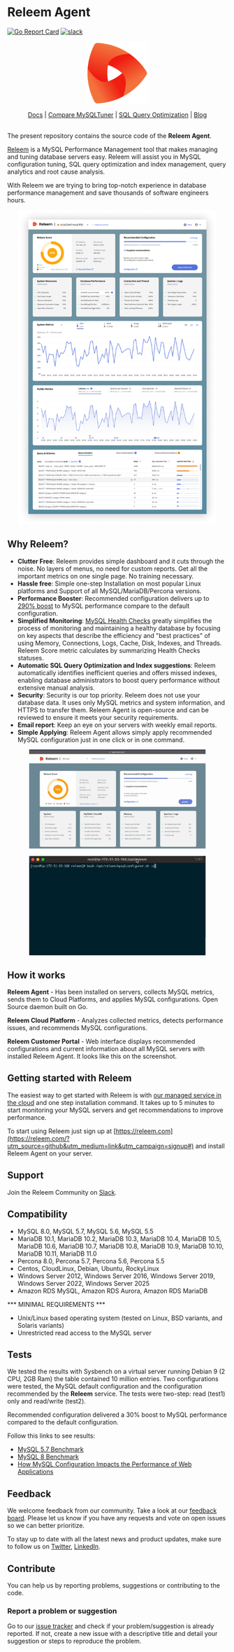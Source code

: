 # Releem Agent

[![Go Report Card](https://goreportcard.com/badge/github.com/Releem/mysqlconfigurer)](https://goreportcard.com/report/github.com/Releem/mysqlconfigurer)
[![slack](https://img.shields.io/badge/slack-Releem%20Community-brightgreen.svg?logo=slack)](https://join.slack.com/t/releem-community/shared_invite/zt-1j3d0vosh-AJHbDiQrzVDvLat5eqQorQ)

<p align="center">
  <a href="https://releem.com/">
    <img src="https://raw.githubusercontent.com/releem/docs/master/assets/images/releem-icon-top.png" width="140px" alt="Releem" />
  </a>
</p>
<p align="center">
    <a href="https://releem.com/docs/getstarted">Docs<a> | 
    <a href="https://releem.com/compare/mysqltuner">Compare MySQLTuner</a> |
    <a href="https://releem.com/sql-query-optimization">SQL Query Optimization</a> |
    <a href="https://releem.com/blog">Blog</a>
    <br /><br />
</p>



The present repository contains the source code of the **Releem Agent**.

[Releem](https://releem.com) is a MySQL Performance Management tool that makes managing and tuning database servers easy. Releem will assist you in MySQL configuration tuning, SQL query optimization and index management, query analytics and root cause analysis.

With Releem we are trying to bring top-notch experience in database performance management and save thousands of software engineers hours.

<p align="center">
<img src="https://raw.githubusercontent.com/releem/docs/master/assets/images/releem_dashboard.png" width="90%">
</p>

## Why Releem?
- **Clutter Free**: Releem provides simple dashboard and it cuts through the noise. No layers of menus, no need for custom reports. Get all the important metrics on one single page. No training necessary.
- **Hassle free**: Simple one-step Installation on most popular Linux platforms and Support of all MySQL/MariaDB/Percona versions.
- **Performance Booster**: Recommended configuration delivers up to [290% boost](#Tests) to MySQL performance compare to the default configuration.
- **Simplified Monitoring**: [MySQL Health Checks](https://releem.com/blog/mysql-health-checks?utm_source=github&utm_medium=social&utm_campaign=mysql-health-checks&utm_content=post) greatly simplifies the process of monitoring and maintaining a healthy database by focusing on key aspects that describe the efficiency and "best practices" of using Memory, Connections, Logs, Cache, Disk, Indexes, and Threads. Releem Score metric calculates by summarizing Health Checks statuses.
- **Automatic SQL Query Optimization and Index suggestions**: Releem automatically identifies inefficient queries and offers missed indexes, enabling database administrators to boost query performance without extensive manual analysis.
- **Security**: Security is our top priority. Releem does not use your database data. It uses only MySQL metrics and system information, and HTTPS to transfer them.
Releem Agent is open-source and can be reviewed to ensure it meets your security requirements.
- **Email report**: Keep an eye on your servers with weekly email reports.
- **Simple Applying**: Releem Agent allows simply apply recommended MySQL configuration just in one click or in one command.
<p align="center">
<img src="https://raw.githubusercontent.com/releem/docs/master/assets/images/releem-applying-click.gif" width="80%">
</p>

<p align="center">
<img src="https://raw.githubusercontent.com/releem/docs/master/assets/images/releem-applying.gif" width="80%">
</p>

## How it works

**Releem Agent** - Has been installed on servers, collects MySQL metrics, sends them to Cloud Platforms, and applies MySQL configurations. Open Source daemon built on Go.

**Releem Cloud Platform** - Analyzes collected metrics, detects performance issues, and recommends MySQL configurations.

**Releem Customer Portal** - Web interface displays recommended configurations and current information about all MySQL servers with installed Releem Agent. It looks like this on the screenshot.

## Getting started with Releem
The easiest way to get started with Releem is with [our  managed service in the cloud](https://releem.com) and one step installation command. It takes up to 5 minutes to start monitoring your MySQL servers and get recommendations to improve performance.

To start using Releem just sign up at [https://releem.com](https://releem.com/?utm_source=github&utm_medium=link&utm_campaign=signup#) and install Releem Agent on your server.

## Support
Join the Releem Community on [Slack](https://join.slack.com/t/releem-community/shared_invite/zt-1j3d0vosh-AJHbDiQrzVDvLat5eqQorQ). 

## Compatibility
- MySQL 8.0, MySQL 5.7, MySQL 5.6, MySQL 5.5
- MariaDB 10.1, MariaDB 10.2, MariaDB 10.3, MariaDB 10.4, MariaDB 10.5, MariaDB 10.6, MariaDB 10.7, MariaDB 10.8, MariaDB 10.9, MariaDB 10.10, MariaDB 10.11, MariaDB 11.0
- Percona 8.0, Percona 5.7, Percona 5.6, Percona 5.5
- Centos, CloudLinux, Debian, Ubuntu, RockyLinux
- Windows Server 2012, Windows Server 2016, Windows Server 2019, Windows Server 2022, Windows Server 2025
- Amazon RDS MySQL, Amazon RDS Aurora, Amazon RDS MariaDB

*** MINIMAL REQUIREMENTS ***
- Unix/Linux based operating system (tested on Linux, BSD variants, and Solaris variants)
- Unrestricted read access to the MySQL server

## Tests
We tested the results with Sysbench on a virtual server running Debian 9 (2 CPU, 2GB Ram) the table contained 10 million entries.
Two configurations were tested, the MySQL default configuration and the configuration recommended by the **Releem** service. The tests were two-step: read (test1) only and read/write (test2).

Recommended configuration delivered a 30% boost to MySQL performance compared to the default configuration. 

Follow this links to see results:
- [MySQL 5.7 Benchmark](https://releem.com/blog/how-to-improve-performance-mysql57-default-configuration)
- [MySQL 8 Benchmark](https://releem.com/blog/mysql-8-performance-benchmark)
- [How MySQL Configuration Impacts the Performance of Web Applications](https://releem.com/blog/web-applications-performance)

## Feedback 
We welcome feedback from our community. Take a look at our [feedback board](https://releem.com/wall-of-love). Please let us know if you have any requests and vote on open issues so we can better prioritize.

To stay up to date with all the latest news and product updates, make sure to follow us on [Twitter](https://twitter.com/releemhq), [LinkedIn](https://www.linkedin.com/company/releem).

## Contribute

You can help us by reporting problems, suggestions or contributing to the code.

### Report a problem or suggestion

Go to our [issue tracker](https://github.com/releem/mysqlconfigurer/issues) and check if your problem/suggestion is already reported. If not, create a new issue with a descriptive title and detail your suggestion or steps to reproduce the problem.
